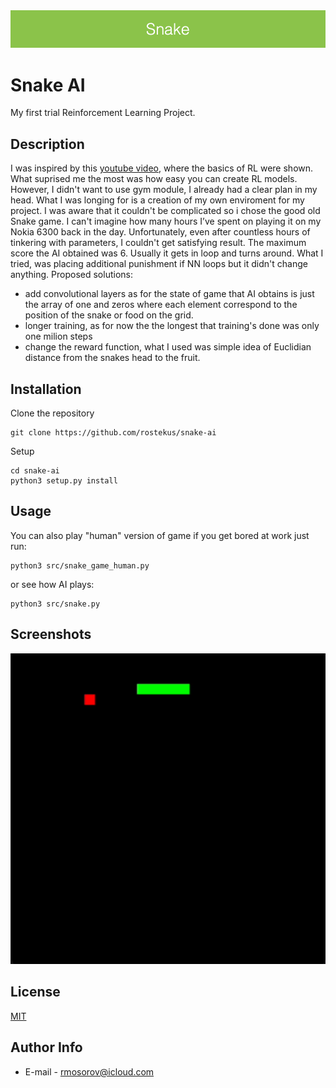 <img src="images/Snake.png" width="1000" >

# Snake AI

My first trial Reinforcement Learning Project.

## Description
I was inspired by this [youtube video](https://www.youtube.com/watch?v=cO5g5qLrLSo&t=349s), where the basics of RL were shown. What suprised me the most was how easy you can create RL models. However, I didn't want to use gym module, I already had a clear plan in my head. What I was longing for is a creation of my own enviroment for my project. I was aware that it couldn't be complicated so i chose the good old Snake game. I can't imagine how many hours I’ve spent on playing it on my Nokia 6300 back in the day.
Unfortunately, even after countless hours of tinkering with parameters, I couldn't get satisfying result. The maximum score the AI obtained was 6. Usually it gets in loop and turns around. What I tried, was placing additional punishment if NN loops but it didn't change anything. Proposed solutions:

- add convolutional layers as for the state of game that AI obtains is just the array of one and zeros where each element correspond to the position of the snake or food on the grid.
- longer training, as for now the the longest that training's done was only one milion steps
- change the reward function, what I used was simple idea of Euclidian distance from the snakes head to the fruit.



## Installation 
Clone the repository
```
git clone https://github.com/rostekus/snake-ai
```
Setup
```
cd snake-ai
python3 setup.py install
```

## Usage
You can also play "human" version of game if you get bored at work just run:
```
python3 src/snake_game_human.py
```
or see how AI plays:
```
python3 src/snake.py
```

## Screenshots

![App Screenshot](/images/example.gif)


## License

[MIT](https://choosealicense.com/licenses/mit/)

## Author Info

- E-mail - [rmosorov@icloud.com](rmosorov@icloud.com)


